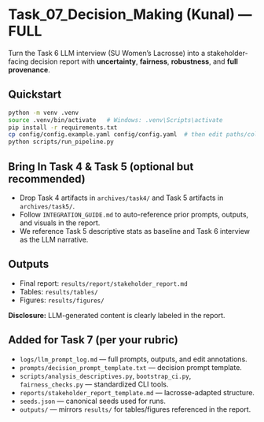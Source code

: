 # Task_07_Decision_Making (Kunal) — FULL

Turn the Task 6 LLM interview (SU Women’s Lacrosse) into a stakeholder-facing decision report with **uncertainty**, **fairness**, **robustness**, and **full provenance**.

## Quickstart
```bash
python -m venv .venv
source .venv/bin/activate   # Windows: .venv\Scripts\activate
pip install -r requirements.txt
cp config/config.example.yaml config/config.yaml  # then edit paths/columns if needed
python scripts/run_pipeline.py
```

## Bring In Task 4 & Task 5 (optional but recommended)
- Drop Task 4 artifacts in `archives/task4/` and Task 5 artifacts in `archives/task5/`.
- Follow `INTEGRATION_GUIDE.md` to auto-reference prior prompts, outputs, and visuals in the report.
- We reference Task 5 descriptive stats as baseline and Task 6 interview as the LLM narrative.

## Outputs
- Final report: `results/report/stakeholder_report.md`
- Tables: `results/tables/`
- Figures: `results/figures/`

**Disclosure:** LLM-generated content is clearly labeled in the report.


## Added for Task 7 (per your rubric)
- `logs/llm_prompt_log.md` — full prompts, outputs, and edit annotations.
- `prompts/decision_prompt_template.txt` — decision prompt template.
- `scripts/analysis_descriptives.py`, `bootstrap_ci.py`, `fairness_checks.py` — standardized CLI tools.
- `reports/stakeholder_report_template.md` — lacrosse-adapted structure.
- `seeds.json` — canonical seeds used for runs.
- `outputs/` — mirrors `results/` for tables/figures referenced in the report.

